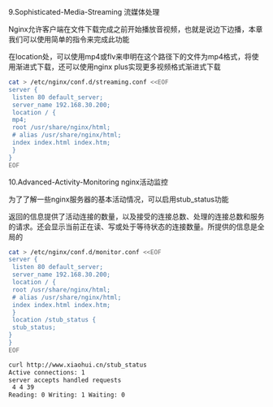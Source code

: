9.Sophisticated-Media-Streaming 流媒体处理

Nginx允许客户端在文件下载完成之前开始播放音视频，也就是说边下边播，本章我们可以使用简单的指令来完成此功能

在location处，可以使用mp4或flv来申明在这个路径下的文件为mp4格式，将使用渐进式下载，还可以使用nginx plus实现更多视频格式渐进式下载

```bash
cat > /etc/nginx/conf.d/streaming.conf <<EOF
server {
 listen 80 default_server; 
 server_name 192.168.30.200; 
 location / {
 mp4;
 root /usr/share/nginx/html;
 # alias /usr/share/nginx/html;
 index index.html index.htm;
 }
}
EOF
```

10.Advanced-Activity-Monitoring nginx活动监控

为了了解一些nginx服务器的基本活动情况，可以启用stub_status功能

返回的信息提供了活动连接的数量，以及接受的连接总数、处理的连接总数和服务的请求。还会显示当前正在读、写或处于等待状态的连接数量。所提供的信息是全局的

```bash
cat > /etc/nginx/conf.d/monitor.conf <<EOF
server {
 listen 80 default_server; 
 server_name 192.168.30.200; 
 location / {
 root /usr/share/nginx/html;
 # alias /usr/share/nginx/html;
 index index.html index.htm;
 }
 location /stub_status {
 stub_status;
}
}
EOF
```

```bash
curl http://www.xiaohui.cn/stub_status
Active connections: 1 
server accepts handled requests
 4 4 39 
Reading: 0 Writing: 1 Waiting: 0 
```


